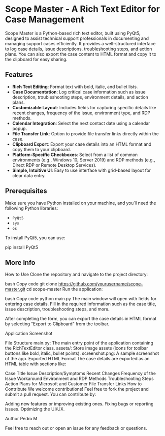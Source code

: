 # Scope Master - A Rich Text Editor for Case Management

Scope Master is a Python-based rich text editor, built using PyQt5, designed to assist technical support professionals in documenting and managing support cases efficiently. It provides a well-structured interface to log case details, issue descriptions, troubleshooting steps, and action plans. You can also export the case content to HTML format and copy it to the clipboard for easy sharing.

## Features

- **Rich Text Editing**: Format text with bold, italic, and bullet lists.
- **Case Documentation**: Log critical case information such as issue description, troubleshooting steps, environment details, and action plans.
- **Customizable Layout**: Includes fields for capturing specific details like recent changes, frequency of the issue, environment type, and RDP methods.
- **Calendar Integration**: Select the next contact date using a calendar popup.
- **File Transfer Link**: Option to provide file transfer links directly within the case.
- **Clipboard Export**: Export your case details into an HTML format and copy them to your clipboard.
- **Platform-Specific Checkboxes**: Select from a list of common environments (e.g., Windows 10, Server 2019) and RDP methods (e.g., Direct RDP or Remote Desktop Services).
- **Simple, Intuitive UI**: Easy to use interface with grid-based layout for clear data entry.

## Prerequisites

Make sure you have Python installed on your machine, and you’ll need the following Python libraries:

- `PyQt5` 
- `sys`
- `os`

To install PyQt5, you can use:


pip install PyQt5

## More Info

How to Use
Clone the repository and navigate to the project directory:

bash
Copy code
git clone https://github.com/yourusername/scope-master.git
cd scope-master
Run the application:

bash
Copy code
python main.py
The main window will open with fields for entering case details. Fill in the required information such as the case title, issue description, troubleshooting steps, and more.

After completing the form, you can export the case details in HTML format by selecting "Export to Clipboard" from the toolbar.

Application Screenshot

File Structure
main.py: The main entry point of the application containing the RichTextEditor class.
assets/: Store image assets (icons for toolbar buttons like bold, italic, bullet points).
screenshot.png: A sample screenshot of the app.
Exported HTML Format
The case details are exported as an HTML table with sections like:

Case Title
Issue Description/Symptoms
Recent Changes
Frequency of the Issue
Workaround
Environment and RDP Methods
Troubleshooting Steps
Action Plans for Microsoft and Customer
File Transfer Links
How to Contribute
We welcome contributions! Feel free to fork the project and submit a pull request. You can contribute by:

Adding new features or improving existing ones.
Fixing bugs or reporting issues.
Optimizing the UI/UX.

Author
Pedro M

Feel free to reach out or open an issue for any feedback or questions.
